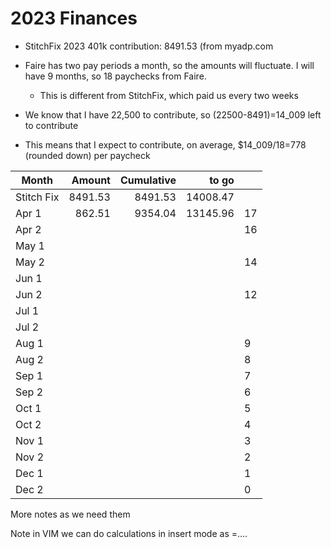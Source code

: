 # 2023 Finances


* StitchFix 2023 401k contribution: 8491.53 (from myadp.com

* Faire has two pay periods a month, so the amounts will fluctuate. I will have 9 months, so 18 paychecks from Faire.
   * This is different from StitchFix, which paid us every two weeks
* We know that I have 22,500 to contribute, so (22500-8491)=14_009 left to contribute
* This means that I expect to contribute, on average, $14_009/18=778 (rounded down) per paycheck


| Month      |  Amount | Cumulative |    to go |    |
|------------|--------:|-----------:|---------:|----|
| Stitch Fix | 8491.53 |    8491.53 | 14008.47 |    |
| Apr 1      |  862.51 |    9354.04 | 13145.96 | 17 |
| Apr 2      |         |            |          | 16 |
| May 1      |         |            |          |    |
| May 2      |         |            |          | 14 |
| Jun 1      |         |            |          |    |
| Jun 2      |         |            |          | 12 |
| Jul 1      |         |            |          |    |
| Jul 2      |         |            |          |    |
| Aug 1      |         |            |          | 9  |
| Aug 2      |         |            |          | 8  |
| Sep 1      |         |            |          | 7  |
| Sep 2      |         |            |          | 6  |
| Oct 1      |         |            |          | 5  |
| Oct 2      |         |            |          | 4  |
| Nov 1      |         |            |          | 3  |
| Nov 2      |         |            |          | 2  |
| Dec 1      |         |            |          | 1  |
| Dec 2      |         |            |          | 0  |

More notes as we need them

Note in VIM we can do calculations in insert mode as <c-r>=....<cr>

